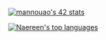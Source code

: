 [![mannouao's 42 stats](https://badge42.vercel.app/api/v2/cl39vsopq002109k4tyc6r52k/stats?cursusId=21&coalitionId=78)](https://github.com/JaeSeoKim/badge42)

[![Naereen's top languages](https://github-readme-stats.vercel.app/api/top-langs/?username=Mustapha-Nawawi-T&theme=blue-green)](https://github.com/anuraghazra/github-readme-stats)
